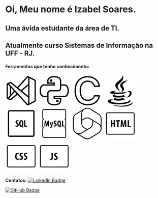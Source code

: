 <h1>Oi, Meu nome é Izabel Soares.</h1>
<h2>Uma ávida estudante da área de TI.</h2>
<h2>Atualmente curso Sistemas de Informação na UFF - RJ.</h2>

<h4>Ferramentas que tenho conhecimento:</h4>

![Vscode](image.png)
![Python](image-1.png)
![C](image-2.png)
![Java](image-3.png)
![SQL](image-4.png)
![MySQL](image-11.png)
![Microsoft Office](image-7.png)
![HTML](image-8.png)
![CSS](image-9.png)
![JavaScript](image-10.png)

**Contatos:**
[![LinkedIn Badge](https://img.shields.io/badge/LinkedIn-blue?style=for-the-badge&logo=linkedin&logoColor=white)](www.linkedin.com/in/izabel-soares-373b7125b)

[![GitHub Badge](https://img.shields.io/badge/GitHub-black?style=for-the-badge&logo=github&logoColor=white)]((https://github.com/izabel-souza))